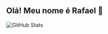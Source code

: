 ## Olá! Meu nome é Rafael 👋


![GitHub Stats](https://github-readme-stats.vercel.app/api?username=RafaelTrevizoli&show_icons=true&theme=radical)
